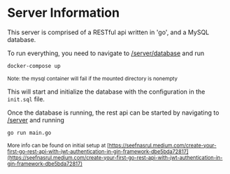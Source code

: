 # Server Information

This server is comprised of a RESTful api written in 'go', and a MySQL database.

To run everything, you need to navigate to [/server/database](https://github.com/jordanwmckee/sets-app/server/database) and run

```bash
docker-compose up
```

<sub>Note: the mysql container will fail if the mounted directory is nonempty</sub>

This will start and initialize the database with the configuration in the `init.sql` file.

Once the database is running, the rest api can be started by navigating to [/server](https://github.com/jordanwmckee/sets-app/server) and running

```bash
go run main.go
```

<sub>More info can be found on initial setup at [https://seefnasrul.medium.com/create-your-first-go-rest-api-with-jwt-authentication-in-gin-framework-dbe5bda72817](https://seefnasrul.medium.com/create-your-first-go-rest-api-with-jwt-authentication-in-gin-framework-dbe5bda72817)</sub>
